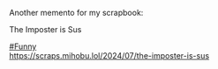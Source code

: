 Another memento for my scrapbook:

The Imposter is Sus

[\#<span>Funny</span>](https://social.lol/tags/Funny)  
[<span class="invisible">https://</span><span class="ellipsis">scraps.mihobu.lol/2024/07/the-</span><span class="invisible">imposter-is-sus</span>](https://scraps.mihobu.lol/2024/07/the-imposter-is-sus)